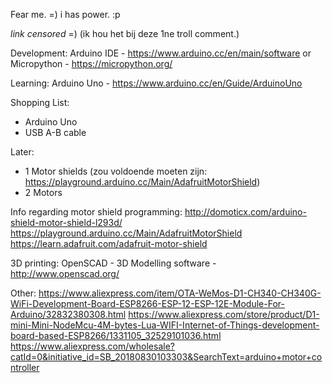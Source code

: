 Fear me. =)
i has power. :p

*link censored* =) (ik hou het bij deze 1ne troll comment.)


Development:
Arduino IDE - https://www.arduino.cc/en/main/software
or
Micropython - https://micropython.org/

Learning:
Arduino Uno - https://www.arduino.cc/en/Guide/ArduinoUno

Shopping List:
- Arduino Uno
- USB A-B cable

Later:
- 1 Motor shields (zou voldoende moeten zijn: https://playground.arduino.cc/Main/AdafruitMotorShield)
- 2 Motors

Info regarding motor shield programming:
http://domoticx.com/arduino-shield-motor-shield-l293d/
https://playground.arduino.cc/Main/AdafruitMotorShield
https://learn.adafruit.com/adafruit-motor-shield

3D printing:
OpenSCAD - 3D Modelling software - http://www.openscad.org/

Other:
https://www.aliexpress.com/item/OTA-WeMos-D1-CH340-CH340G-WiFi-Development-Board-ESP8266-ESP-12-ESP-12E-Module-For-Arduino/32832380308.html
https://www.aliexpress.com/store/product/D1-mini-Mini-NodeMcu-4M-bytes-Lua-WIFI-Internet-of-Things-development-board-based-ESP8266/1331105_32529101036.html
https://www.aliexpress.com/wholesale?catId=0&initiative_id=SB_20180830103303&SearchText=arduino+motor+controller

